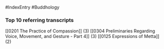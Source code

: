 #IndexEntry #Buddhology

### Top 10 referring transcripts
[[0201 The Practice of Compassion]] (3)
[[0304 Preliminaries Regarding Voice, Movement, and Gesture - Part 4]] (3)
[[0125 Expressions of Metta]] (2)

